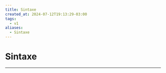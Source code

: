 ```yaml
---
title: Sintaxe
created_at: 2024-07-12T19:13:29-03:00
tags:
  - v1
aliases:
  - Sintaxe
---
```

# Sintaxe
---

